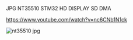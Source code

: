 JPG NT35510 STM32 HD DISPLAY SD DMA

https://www.youtube.com/watch?v=nc6CNb1N1ck

![nt35510 jpg](https://github.com/user-attachments/assets/830b851c-638f-44cf-97e1-5c253a487fc1)
